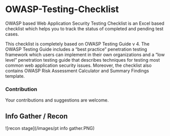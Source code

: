 # OWASP-Testing-Checklist
OWASP based Web Application Security Testing Checklist is an Excel based checklist which helps you to track the status of completed and pending test cases.

This checklist is completely based on OWASP Testing Guide v 4. The OWASP Testing Guide includes a “best practice” penetration testing framework which users can implement in their own organizations and a “low level” penetration testing guide that describes techniques for testing most common web application security issues. Moreover, the checklist also contains OWASP Risk Assessment Calculator and Summary Findings template.

### Contribution
Your contributions and suggestions are welcome.

## Info Gather / Recon

![recon stage](/images/pt info gather.PNG)
